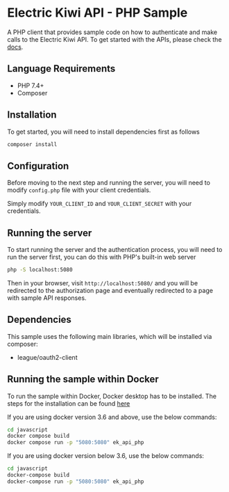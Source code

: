 # Electric Kiwi API - PHP Sample

A PHP client that provides sample code on how to authenticate and make calls to the Electric Kiwi API. To get started with the APIs, please check the [docs](https://developer.electrickiwi.co.nz/api-documentation/).


## Language Requirements

- PHP 7.4+
- Composer


## Installation

To get started, you will need to install dependencies first as follows
```bash
composer install
```


## Configuration

Before moving to the next step and running the server, you will need to modify `config.php` file with your client credentials.

Simply modify `YOUR_CLIENT_ID` and `YOUR_CLIENT_SECRET` with your credentials.


## Running the server

To start running the server and the authentication process, you will need to run the server first, you can do this with PHP's built-in web server

```bash
php -S localhost:5080
```

Then in your browser, visit `http://localhost:5080/` and you will be redirected to the authorization page and eventually redirected to a page with sample API responses.


## Dependencies

This sample uses the following main libraries, which will be installed via composer:

* league/oauth2-client


## Running the sample within Docker

To run the sample within Docker, Docker desktop has to be installed. The steps for the installation can be found [here](https://www.docker.com/products/docker-desktop)

If you are using docker version 3.6 and above, use the below commands: 

```bash
cd javascript
docker compose build
docker compose run -p "5080:5080" ek_api_php
```

If you are using docker version below 3.6, use the below commands: 

```bash
cd javascript
docker-compose build
docker-compose run -p "5080:5080" ek_api_php
```